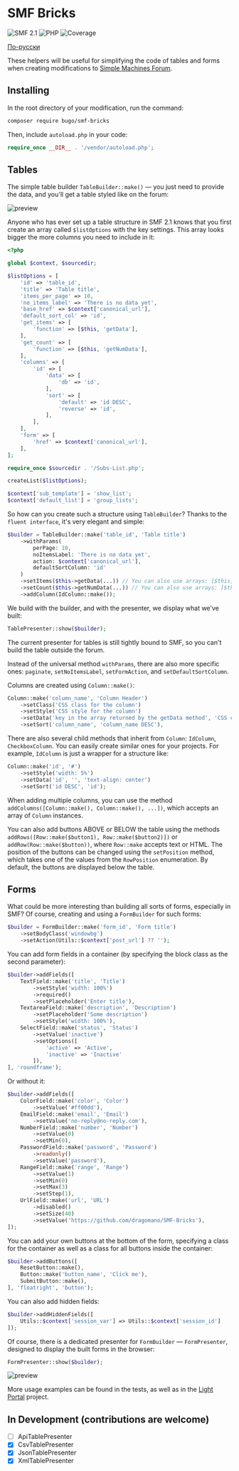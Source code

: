 # SMF Bricks

![SMF 2.1](https://img.shields.io/badge/SMF-2.1-ed6033.svg?style=flat)
![PHP](https://img.shields.io/badge/PHP-^8.1-blue.svg?style=flat)
![Coverage](https://badgen.net/coveralls/c/github/dragomano/SMF-Bricks/main)

[По-русски](README.ru.md)

These helpers will be useful for simplifying the code of tables and forms when creating modifications to [Simple Machines Forum](https://www.simplemachines.org/).

## Installing

In the root directory of your modification, run the command:

```bash
composer require bugo/smf-bricks
```

Then, include `autoload.php` in your code:

```php
require_once __DIR__ . '/vendor/autoload.php';
```

## Tables

The simple table builder `TableBuilder::make()` — you just need to provide the data, and you'll get a table styled like on the forum:

![preview](https://github.com/user-attachments/assets/819fe206-08b6-49d1-983b-1b49c0df4ca8)

Anyone who has ever set up a table structure in SMF 2.1 knows that you first create an array called `$listOptions` with the key settings. This array looks bigger the more columns you need to include in it:

```php
<?php

global $context, $sourcedir;

$listOptions = [
    'id' => 'table_id',
    'title' => 'Table title',
    'items_per_page' => 10,
    'no_items_label' => 'There is no data yet',
    'base_href' => $context['canonical_url'],
    'default_sort_col' => 'id',
    'get_items' => [
        'function' => [$this, 'getData'],
    ],
    'get_count' => [
        'function' => [$this, 'getNumData'],
    ],
    'columns' => [
        'id' => [
            'data' => [
                'db' => 'id',
            ],
            'sort' => [
                'default' => 'id DESC',
                'reverse' => 'id',
            ],
        ],
    ],
    'form' => [
        'href' => $context['canonical_url'],
    ],
];

require_once $sourcedir . '/Subs-List.php';

createList($listOptions);

$context['sub_template'] = 'show_list';
$context['default_list'] = 'group_lists';
```

So how can you create such a structure using `TableBuilder`? Thanks to the `fluent interface`, it's very elegant and simple:

```php
$builder = TableBuilder::make('table_id', 'Table title')
    ->withParams(
        perPage: 10,
        noItemsLabel: 'There is no data yet',
        action: $context['canonical_url'],
        defaultSortColumn: 'id'
    )
    ->setItems($this->getData(...)) // You can also use arrays: [$this, 'getData']
    ->setCount($this->getNumData(...)) // You can also use arrays: [$this, 'getNumData']
    ->addColumn(IdColumn::make());
```

We build with the builder, and with the presenter, we display what we've built:

```php
TablePresenter::show($builder);
```

The current presenter for tables is still tightly bound to SMF, so you can't build the table outside the forum.

Instead of the universal method `withParams`, there are also more specific ones: `paginate`, `setNoItemsLabel`, `setFormAction`, and `setDefaultSortColumn`.

Columns are created using `Column::make()`:

```php
Column::make('column_name', 'Column Header')
    ->setClass('CSS class for the column')
    ->setStyle('CSS style for the column')
    ->setData('key in the array returned by the getData method', 'CSS class for the data cell')
    ->setSort('column_name', 'column_name DESC'),
```

There are also several child methods that inherit from `Column`: `IdColumn`, `CheckboxColumn`. You can easily create similar ones for your projects. For example, `IdColumn` is just a wrapper for a structure like:

```php
Column::make('id', '#')
    ->setStyle('width: 5%')
    ->setData('id', '', 'text-align: center')
    ->setSort('id DESC', 'id');
```

When adding multiple columns, you can use the method `addColumns([Column::make(), Column::make(), ...])`, which accepts an array of `Column` instances.

You can also add buttons ABOVE or BELOW the table using the methods `addRows([Row::make($button1), Row::make($button2)])` or `addRow(Row::make($button))`, where `Row::make` accepts text or HTML. The position of the buttons can be changed using the `setPosition` method, which takes one of the values from the `RowPosition` enumeration. By default, the buttons are displayed below the table.

## Forms

What could be more interesting than building all sorts of forms, especially in SMF? Of course, creating and using a `FormBuilder` for such forms:

```php
$builder = FormBuilder::make('form_id', 'Form title')
	->setBodyClass('windowbg')
    ->setAction(Utils::$context['post_url'] ?? '');
```

You can add form fields in a container (by specifying the block class as the second parameter):

```php
$builder->addFields([
    TextField::make('title', 'Title')
        ->setStyle('width: 100%')
        ->required()
        ->setPlaceholder('Enter title'),
    TextareaField::make('description', 'Description')
        ->setPlaceholder('Some description')
        ->setStyle('width: 100%'),
    SelectField::make('status', 'Status')
        ->setValue('inactive')
        ->setOptions([
            'active' => 'Active',
            'inactive' => 'Inactive'
        ]),
], 'roundframe');
```

Or without it:

```php
$builder->addFields([
    ColorField::make('color', 'Color')
        ->setValue('#ff00dd'),
    EmailField::make('email', 'Email')
        ->setValue('no-reply@no-reply.com'),
    NumberField::make('number', 'Number')
        ->setValue(0)
        ->setMin(0),
    PasswordField::make('password', 'Password')
        ->readonly()
        ->setValue('password'),
    RangeField::make('range', 'Range')
        ->setValue(1)
        ->setMin(0)
        ->setMax(3)
        ->setStep(1),
    UrlField::make('url', 'URL')
        ->disabled()
        ->setSize(40)
        ->setValue('https://github.com/dragomano/SMF-Bricks'),
]);
```

You can add your own buttons at the bottom of the form, specifying a class for the container as well as a class for all buttons inside the container:

```php
$builder->addButtons([
    ResetButton::make(),
    Button::make('button_name', 'Click me'),
    SubmitButton::make(),
], 'floatright', 'button');
```

You can also add hidden fields:

```php
$builder->addHiddenFields([
    Utils::$context['session_var'] => Utils::$context['session_id']
]);
```

Of course, there is a dedicated presenter for `FormBuilder` — `FormPresenter`, designed to display the built forms in the browser:

```php
FormPresenter::show($builder);
```

![preview](https://github.com/user-attachments/assets/c326e937-f11d-443c-ab96-a4b489a69dbb)

More usage examples can be found in the tests, as well as in the [Light Portal](https://github.com/dragomano/Light-Portal/tree/master/src/Sources/LightPortal) project.

## In Development (contributions are welcome)

- [ ] ApiTablePresenter
- [x] CsvTablePresenter
- [x] JsonTablePresenter
- [x] XmlTablePresenter
